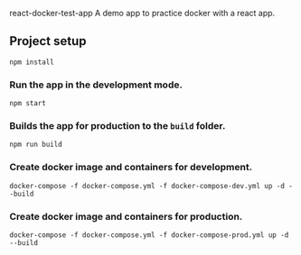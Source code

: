 react-docker-test-app
A demo app to practice docker with a react app.

## Project setup
```
npm install
```

### Run the app in the development mode.
```
npm start
```

### Builds the app for production to the `build` folder.
```
npm run build
```

### Create docker image and containers for development.
```
docker-compose -f docker-compose.yml -f docker-compose-dev.yml up -d --build
```

### Create docker image and containers for production.
```
docker-compose -f docker-compose.yml -f docker-compose-prod.yml up -d --build
```